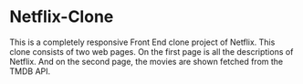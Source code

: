 # Netflix-Clone
This is a completely responsive Front End clone project of Netflix.
This clone consists of two web pages.
On the first page is all the descriptions of Netflix.
And on the second page, the movies are shown fetched from the TMDB API.
